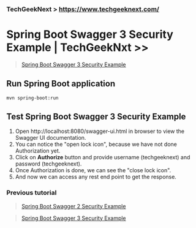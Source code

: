 ### TechGeekNext > https://www.techgeeknext.com/

# Spring Boot Swagger 3 Security Example | TechGeekNxt >> 

> [Spring Boot Swagger 3 Security Example](https://www.techgeeknext.com/spring-boot/spring-boot-swagger3-security-example/)

## Run Spring Boot application
```
mvn spring-boot:run
```
## Test Spring Boot Swagger 3 Security Example
<ol>
<li>Open http://localhost:8080/swagger-ui.html in browser to view the Swagger UI documentation. </li>
<li>You can notice the "open lock icon", because we have not done Authorization yet.</li>
<li>Click on <b>Authorize</b> button and provide username (techgeeknext) and password (techgeeknext).</li>
<li>Once Authorization is done, we can see the "close lock icon".</li>
<li>And now we can access any rest end point to get the response.</li>
</ol>

### Previous tutorial
> [Spring Boot Swagger 2 Security Example](https://www.techgeeknext.com/spring-boot/spring-boot-swagger2-example/)

> [Spring Boot Swagger 3 Security Example](https://www.techgeeknext.com/spring-boot/spring-boot-swagger3-example/)